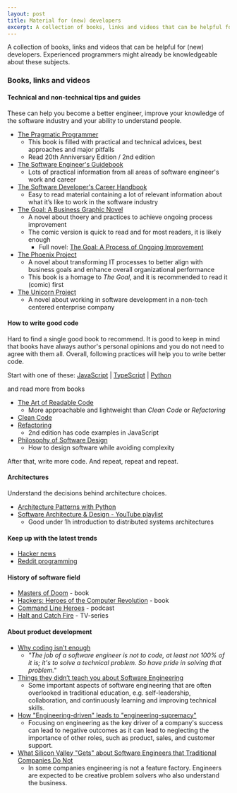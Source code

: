 ```yaml
---
layout: post
title: Material for (new) developers
excerpt: A collection of books, links and videos that can be helpful for (new) developers. Experienced programmers might already be knowledgeable about these subjects.
---
```


A collection of books, links and videos that can be helpful for (new) developers. Experienced programmers might already be knowledgeable about these subjects.

### Books, links and videos

#### Technical and non-technical tips and guides

These can help you become a better engineer, improve your knowledge of the software industry and your ability to understand people.

* [The Pragmatic Programmer](https://www.goodreads.com/book/show/4099.The_Pragmatic_Programmer)
  * This book is filled with practical and technical advices, best approaches and major pitfalls
  * Read 20th Anniversary Edition / 2nd edition
* [The Software Engineer's Guidebook](https://www.goodreads.com/book/show/201545491-the-software-engineer-s-guidebook)
  * Lots of practical information from all areas of software engineer's work and career
* [The Software Developer's Career Handbook](https://www.goodreads.com/book/show/64661326-the-software-developer-s-career-handbook)
  * Easy to read material containing a lot of relevant information about what it’s like to work in the software industry
* [The Goal: A Business Graphic Novel](https://www.goodreads.com/book/show/35528537-the-goal)
  * A novel about thoery and practices to achieve ongoing process improvement
  * The comic version is quick to read and for most readers, it is likely enough
    * Full novel: [The Goal: A Process of Ongoing Improvement](https://www.goodreads.com/book/show/113934.The_Goal)
* [The Phoenix Project](https://www.goodreads.com/book/show/17255186-the-phoenix-project)
  * A novel about transforming IT processes to better align with business goals and enhance overall organizational performance
  * This book is a homage to _The Goal_, and it is recommended to read it (comic) first
* [The Unicorn Project](https://www.goodreads.com/book/show/44333183-the-unicorn-project)
  * A novel about working in software development in a non-tech centered enterprise company

#### How to write good code

Hard to find a single good book to recommend. It is good to keep in mind that books have always author's personal opinions and you do not need to agree with them all. Overall, following practices will help you to write better code.

Start with one of these:
[JavaScript](https://github.com/ryanmcdermott/clean-code-javascript) | [TypeScript](https://github.com/labs42io/clean-code-typescript) | [Python](https://github.com/zedr/clean-code-python)

and read more from books

* [The Art of Readable Code](https://www.goodreads.com/book/show/8677004-the-art-of-readable-code)
  * More approachable and lightweight than _Clean Code_ or _Refactoring_
* [Clean Code](https://www.goodreads.com/book/show/3735293-clean-code)
* [Refactoring](https://www.goodreads.com/book/show/44936.Refactoring)
  * 2nd edition has code examples in JavaScript
* [Philosophy of Software Design](https://www.goodreads.com/book/show/39996759-philosophy-of-software-design)
  * How to design software while avoiding complexity

After that, write more code. And repeat, repeat and repeat.

#### Architectures

Understand the decisions behind architecture choices.

* [Architecture Patterns with Python](https://www.goodreads.com/book/show/50083115-architecture-patterns-with-python)
* [Software Architecture & Design - YouTube playlist](https://www.youtube.com/playlist?list=PL4JxLacgYgqTgS8qQPC17fM-NWMTr5GW6)
  * Good under 1h introduction to distributed systems architectures

#### Keep up with the latest trends

* [Hacker news](https://news.ycombinator.com/)
* [Reddit programming](http://old.reddit.com/r/programming)

#### History of software field

* [Masters of Doom](https://www.goodreads.com/book/show/222146.Masters_of_Doom) - book
* [Hackers: Heroes of the Computer Revolution](https://www.goodreads.com/book/show/56829.Hackers) - book
* [Command Line Heroes](https://www.redhat.com/en/command-line-heroes) - podcast
* [Halt and Catch Fire](https://www.imdb.com/title/tt2543312/) - TV-series

#### About product development

* [Why coding isn't enough](https://www.youtube.com/watch?v=yzhnRt6ZDKM)
  * _"The job of a software engineer is not to code, at least not 100% of it is; it's to solve a technical problem. So have pride in solving that problem."_
* [Things they didn’t teach you about Software Engineering](https://vadimkravcenko.com/shorts/things-they-didnt-teach-you/)
  * Some important aspects of software engineering that are often overlooked in traditional education, e.g. self-leadership, collaboration, and continuously learning and improving technical skills.
* [How "Engineering-driven" leads to "engineering-supremacy"](https://charity.wtf/2022/01/20/how-engineering-driven-leads-to-engineering-supremacy/)
    * Focusing on engineering as the key driver of a company's success can lead to negative outcomes as it can lead to neglecting the importance of other roles, such as product, sales, and customer support.
* [What Silicon Valley "Gets" about Software Engineers that Traditional Companies Do Not](https://blog.pragmaticengineer.com/what-silicon-valley-gets-right-on-software-engineers/)
  * In some companies engineering is not a feature factory. Engineers are expected to be creative problem solvers who also understand the business.
